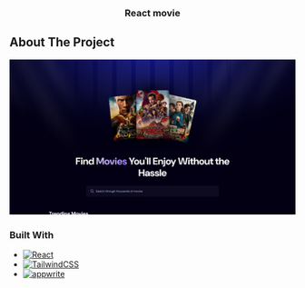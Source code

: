 <a name="readme-top"></a>

<!-- PROJECT LOGO -->
<br />
<div align="center">
  <h3 align="center">React movie</h3>
</div>

<!-- ABOUT THE PROJECT -->

## About The Project

[![Screen Shot][product-screenshot]](https://github.com/JustAPotato0916/react-movie)

### Built With

- [![React][react.js]][react-url]
- [![TailwindCSS][TailwindCSS]][TailwindCSS-url]
- [![appwrite][appwrite]][appwrite-url]

<!-- MARKDOWN LINKS & IMAGES -->

[product-screenshot]: docs/images/screenshot.png
[react.js]: https://img.shields.io/badge/React-20232A?style=for-the-badge&logo=react&logoColor=61DAFB
[react-url]: https://reactjs.org/
[TailwindCSS]: https://img.shields.io/badge/tailwindcss-38B2AC?style=for-the-badge&logo=tailwind-css&logoColor=white
[TailwindCSS-url]: https://tailwindcss.com/
[appwrite]: https://img.shields.io/badge/Appwrite-FD366E?style=for-the-badge&logo=appwrite&logoColor=white
[appwrite-url]: https://appwrite.io/

